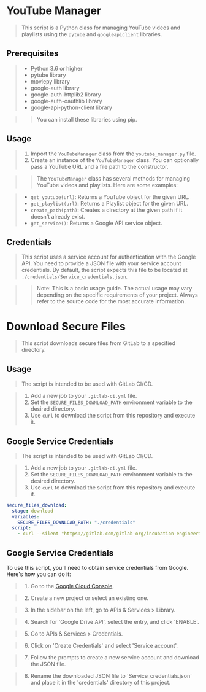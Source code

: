 # YouTube Manager

> This script is a Python class for managing YouTube videos and playlists using the `pytube` and `googleapiclient` libraries.

## Prerequisites

> - Python 3.6 or higher
> - pytube library
> - moviepy library
> - google-auth library
> - google-auth-httplib2 library
> - google-auth-oauthlib library
> - google-api-python-client library

> > You can install these libraries using pip.

## Usage

> 1. Import the `YouTubeManager` class from the `youtube_manager.py` file.
> 2. Create an instance of the `YouTubeManager` class. You can optionally pass a YouTube URL and a file path to the constructor.

> > The `YouTubeManager` class has several methods for managing YouTube videos and playlists. Here are some examples:

> - `get_youtube(url)`: Returns a YouTube object for the given URL.
> - `get_playlist(url)`: Returns a Playlist object for the given URL.
> - `create_path(path)`: Creates a directory at the given path if it doesn't already exist.
> - `get_service()`: Returns a Google API service object.

## Credentials

> This script uses a service account for authentication with the Google API. You need to provide a JSON file with your service account credentials. By default, the script expects this file to be located at `./credentials/Service_credentials.json`.

> > Note: This is a basic usage guide. The actual usage may vary depending on the specific requirements of your project. Always refer to the source code for the most accurate information.

# Download Secure Files

> This script downloads secure files from GitLab to a specified directory.

## Usage

> The script is intended to be used with GitLab CI/CD.

> 1. Add a new job to your `.gitlab-ci.yml` file.
> 2. Set the `SECURE_FILES_DOWNLOAD_PATH` environment variable to the desired directory.
> 3. Use `curl` to download the script from this repository and execute it.


## Google Service Credentials

> The script is intended to be used with GitLab CI/CD.

> 1. Add a new job to your `.gitlab-ci.yml` file.
> 2. Set the `SECURE_FILES_DOWNLOAD_PATH` environment variable to the desired directory.
> 3. Use `curl` to download the script from this repository and execute it.

```yaml
secure_files_download:
  stage: download
  variables:
    SECURE_FILES_DOWNLOAD_PATH: "./credentials"
  script:
    - curl --silent "https://gitlab.com/gitlab-org/incubation-engineering/mobile-devops/download-secure-files/-/raw/main/installer" | bash
```

## Google Service Credentials

To use this script, you'll need to obtain service credentials from Google. Here's how you can do it:

> 1. Go to the [Google Cloud Console](https://console.cloud.google.com/).

> 2. Create a new project or select an existing one.

> 3. In the sidebar on the left, go to APIs & Services > Library.

> 4. Search for 'Google Drive API', select the entry, and click 'ENABLE'.

> 5. Go to APIs & Services > Credentials.

> 6. Click on 'Create Credentials' and select 'Service account'.

> 7. Follow the prompts to create a new service account and download the JSON file.

> 8. Rename the downloaded JSON file to 'Service_credentials.json' and place it in the 'credentials' directory of this project.

